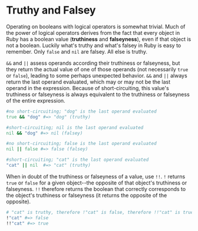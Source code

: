 # Truthy and Falsey

Operating on booleans with logical operators is somewhat trivial. Much of the
power of logical operators derives from the fact that every object in Ruby has a
boolean value (**truthiness** and **falseyness**), even if that object is not a
boolean. Luckily what's truthy and what's falsey in Ruby is easy to remember.
Only `false` and `nil` are falsey. All else is truthy.

`&&` and `||` assess operands according their truthiness or falseyness, but they
return the actual value of one of those operands (not necessarily `true` or
`false`), leading to some perhaps unexpected behavior. `&&` and `||` always
return the last operand evaluated, which may or may not be the last operand in
the expression. Because of short-circuiting, this value's truthiness or
falseyness is always equivalent to the truthiness or falseyness of the entire
expression.

```ruby
#no short-circuiting; "dog" is the last operand evaluated
true && "dog" #=> "dog" (truthy)

#short-circuiting; nil is the last operand evaluated
nil && "dog" #=> nil (falsey)

#no short-circuiting; false is the last operand evaluated
nil || false #=> false (falsey)

#short-circuiting; "cat" is the last operand evaluated
"cat" || nil  #=> "cat" (truthy)
```

When in doubt of the truthiness or falseyness of a value, use `!!`. `!` returns
`true` or `false` for a given object--the opposite of that object's truthiness
or falseyness. `!!` therefore returns the boolean that correctly corresponds to
the object's truthiness or falseyness (it returns the opposite of the opposite).

```ruby
# "cat" is truthy, therefore !"cat" is false, therefore !!"cat" is true
!"cat" #=> false
!!"cat" #=> true
```
